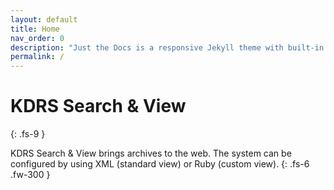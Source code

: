 ```yaml
---
layout: default
title: Home
nav_order: 0
description: "Just the Docs is a responsive Jekyll theme with built-in search that is easily customizable and hosted on GitHub Pages."
permalink: /
---
```


# KDRS Search & View
{: .fs-9 }

KDRS Search & View brings archives to the web. The system can be configured by using XML (standard view) or Ruby (custom view).
{: .fs-6 .fw-300 }
